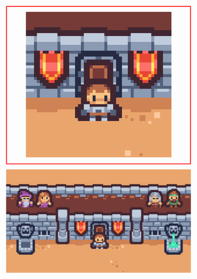 <div align="center" style="border: 2px solid red;">
        
![Caveat Manager](art/Export/logo.jpg)

</div>

![Caveat Manager](art/Export/background.jpg)
